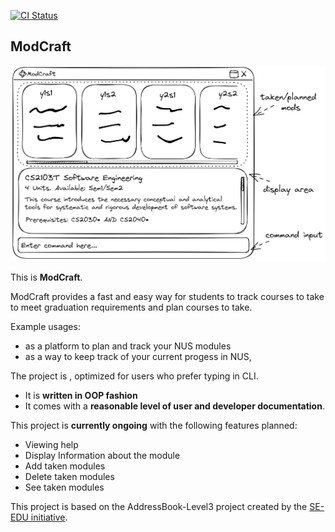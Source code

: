 [![CI Status](https://github.com/se-edu/addressbook-level3/workflows/Java%20CI/badge.svg)](https://github.com/AY2324S1-CS2103T-T13-0/tp/actions)

## ModCraft

![Ui](docs/images/Ui.png)

This is **ModCraft**.<br>

ModCraft provides a fast and easy way for students to track courses to take to meet graduation requirements and plan courses to take.
  
Example usages:
  * as a platform to plan and track your NUS modules
  * as a way to keep track of your current progess in NUS,

The project is , optimized for users who prefer typing in CLI.
* It is **written in OOP fashion**
* It comes with a **reasonable level of user and developer documentation**.

This project is **currently ongoing** with the following features planned:

* Viewing help
* Display Information about the module
* Add taken modules
* Delete taken modules
* See taken modules



This project is based on the AddressBook-Level3 project created by the [SE-EDU initiative](https://se-education.org). 

